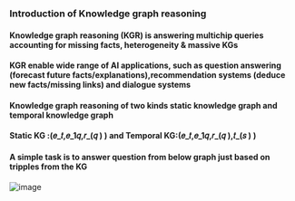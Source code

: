 ### Introduction of  Knowledge graph reasoning 
#### Knowledge graph reasoning (KGR) is answering multichip queries accounting for missing facts, heterogeneity & massive KGs
#### KGR  enable wide range of AI applications, such as question answering (forecast future facts/explanations),recommendation systems (deduce new facts/missing links) and dialogue systems
#### Knowledge graph reasoning of two kinds static knowledge graph and temporal knowledge graph 
#### Static KG :(𝑒_𝑡,𝑒_1𝑞,𝑟_(𝑞  ) )  and Temporal KG:(𝑒_𝑡,𝑒_1𝑞,𝑟_(𝑞  ),𝑡_(𝑠  ) )
#### A simple task is to answer question from below graph just based on tripples from the KG



![image](https://github.com/SankarshU/Knowledge-Graph-Reasoning/assets/44226862/b69c40a7-96ed-4f66-abab-20e72fb801ee)

